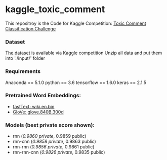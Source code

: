 # kaggle_toxic_comment
This repositroy is the Code for Kaggle Competition: [Toxic Comment Classification Challenge](https://www.kaggle.com/c/jigsaw-toxic-comment-classification-challenge)

### Dataset
[The dataset](https://www.kaggle.com/c/jigsaw-toxic-comment-classification-challenge/data) is available via Kaggle competition
Unzip all data and put them into './input/' folder

### Requirements
Anaconda == 5.1.0
python == 3.6
tensorflow == 1.6.0
keras == 2.1.5


### Pretrained Word Embeddings: 
  * [fastText: wiki.en.bin](https://fasttext.cc/docs/en/english-vectors.html)
  * [GloVe: glove.840B.300d](https://nlp.stanford.edu/projects/glove/) 

### Models (best private score shown): 
   - rnn    (*0.9860 private*,	0.9859 public)
   - rnn-cnn (*0.9858 private*,	0.9863 public)
   - rnn-rnn (*0.9856 private*,	0.9861 public)
   - rnn-rnn-cnn (*0.9826 private*,	0.9835 public)
	

